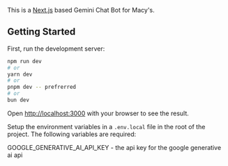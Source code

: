 This is a [Next.js](https://nextjs.org) based Gemini Chat Bot for Macy's.

## Getting Started

First, run the development server:

```bash
npm run dev
# or
yarn dev
# or
pnpm dev -- prefrerred
# or
bun dev
```

Open [http://localhost:3000](http://localhost:3000) with your browser to see the result.

Setup the environment variables in a `.env.local` file in the root of the project. The following variables are required:

GOOGLE_GENERATIVE_AI_API_KEY  - the api key for the google generative ai api

```bash
